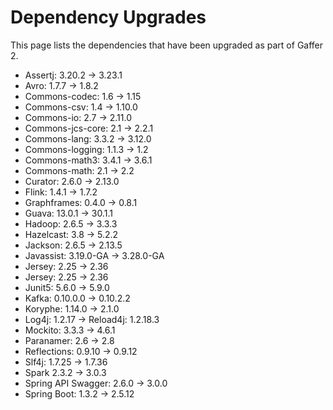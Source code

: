 # Dependency Upgrades

This page lists the dependencies that have been upgraded as part of Gaffer 2.

 - Assertj: 3.20.2 -> 3.23.1
 - Avro: 1.7.7 -> 1.8.2
 - Commons-codec: 1.6 -> 1.15
 - Commons-csv: 1.4 -> 1.10.0
 - Commons-io: 2.7 -> 2.11.0
 - Commons-jcs-core: 2.1 -> 2.2.1
 - Commons-lang: 3.3.2 -> 3.12.0
 - Commons-logging: 1.1.3 -> 1.2
 - Commons-math3: 3.4.1 -> 3.6.1
 - Commons-math: 2.1 -> 2.2
 - Curator: 2.6.0 -> 2.13.0
 - Flink: 1.4.1 -> 1.7.2
 - Graphframes: 0.4.0 -> 0.8.1
 - Guava: 13.0.1 -> 30.1.1
 - Hadoop: 2.6.5 -> 3.3.3
 - Hazelcast: 3.8 -> 5.2.2
 - Jackson: 2.6.5 -> 2.13.5
 - Javassist: 3.19.0-GA -> 3.28.0-GA
 - Jersey: 2.25 -> 2.36
 - Jersey: 2.25 -> 2.36
 - Junit5: 5.6.0 -> 5.9.0
 - Kafka: 0.10.0.0 -> 0.10.2.2
 - Koryphe: 1.14.0 -> 2.1.0
 - Log4j: 1.2.17 -> Reload4j: 1.2.18.3
 - Mockito: 3.3.3 -> 4.6.1
 - Paranamer: 2.6 -> 2.8
 - Reflections: 0.9.10 -> 0.9.12
 - Slf4j: 1.7.25 -> 1.7.36
 - Spark 2.3.2 -> 3.0.3
 - Spring API Swagger: 2.6.0 -> 3.0.0
 - Spring Boot: 1.3.2 -> 2.5.12
